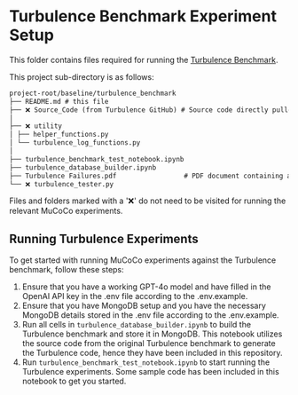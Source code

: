# Turbulence Benchmark Experiment Setup

This folder contains files required for running the [Turbulence Benchmark](https://github.com/ShahinHonarvar/Turbulence-Benchmark). 

This project sub-directory is as follows:
``` markdown
project-root/baseline/turbulence_benchmark
├── README.md # this file
├── ❌ Source_Code (from Turbulence GitHub) # Source code directly pulled from the Turbulence benchmark GitHub
│
├── ❌ utility
│ ├── helper_functions.py
│ └── turbulence_log_functions.py
│
├── turbulence_benchmark_test_notebook.ipynb
├── turbulence_database_builder.ipynb
├── Turbulence Failures.pdf                 # PDF document containing an overview on Turbulence qns that fail
└── ❌ turbulence_tester.py
```

Files and folders marked with a '❌' do not need to be visited for running the relevant MuCoCo experiments.

## Running Turbulence Experiments

To get started with running MuCoCo experiments against the Turbulence benchmark, follow these steps:

1. Ensure that you have a working GPT-4o model and have filled in the OpenAI API key in the .env file according to the .env.example.
2. Ensure that you have MongoDB setup and you have the necessary MongoDB details stored in the .env file according to the .env.example.
3. Run all cells in `turbulence_database_builder.ipynb` to build the Turbulence benchmark and store it in MongoDB. This notebook utilizes the source code from the original Turbulence benchmark to generate the Turbulence code, hence they have been included in this repository.
4. Run `turbulence_benchmark_test_notebook.ipynb` to start running the Turbulence experiments. Some sample code has been included in this notebook to get you started.
